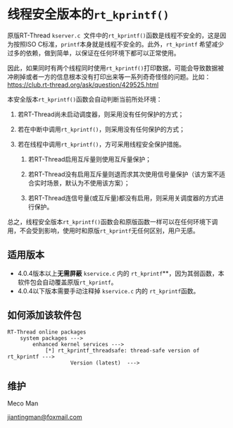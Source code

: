 # 线程安全版本的`rt_kprintf()`

原版RT-Thread `kserver.c `文件中的`rt_kprintf()`函数是线程不安全的，这是因为按照ISO C标准，`printf`本身就是线程不安全的。此外，`rt_kprintf` 希望减少过多的依赖，做到简单，以保证在任何环境下都可以正常使用。

因此，如果同时有两个线程同时使用`rt_kprintf()`打印数据，可能会导致数据被冲刷掉或者一方的信息根本没有打印出来等一系列奇奇怪怪的问题。比如：https://club.rt-thread.org/ask/question/429525.html

本安全版本`rt_kprintf()`函数会自动判断当前所处环境：

1. 若RT-Thread尚未启动调度器，则采用没有任何保护的方式；

2. 若在中断中调用`rt_kprintf()`，则采用没有任何保护的方式；

3. 若在线程中调用`rt_kprintf()`，方可采用线程安全保护措施。

   1) 若RT-Thread启用互斥量则使用互斥量保护；

   2) 若RT-Thread没有启用互斥量则退而求其次使用信号量保护（该方案不适合实时场景，默认为不使用该方案）；

   3) 若RT-Thread连信号量(或互斥量)都没有启用，则采用关调度器的方式进行保护。

总之，线程安全版本`rt_kprintf()`函数会和原版函数一样可以在任何环境下调用，不会受到影响，使用时和原版`rt_kprintf`无任何区别，用户无感。


## 适用版本
- 4.0.4版本以上**无需屏蔽** `kservice.c` 内的 `rt_kprintf`**，因为其弱函数，本软件包会自动覆盖原版`rt_kprintf`。
- 4.0.4以下版本需要手动注释掉 `kservice.c` 内的 `rt_kprintf`函数。


## 如何添加该软件包

```
RT-Thread online packages
    system packages --->
        enhanced kernel services --->
            [*] rt_kprintf_threadsafe: thread-safe version of rt_kprintf --->
                    Version (latest)  --->
```




## 维护

Meco Man

jiantingman@foxmail.com
